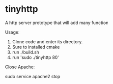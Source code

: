 # tinyhttp

A http server prototype that will add many function

Usage:

1. Clone code and enter its directory.
2. Sure to installed cmake
3. run ./build.sh
4. run 'sudo ./tinyhttp 80'

Close Apache:

sudo service apache2 stop


